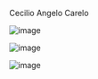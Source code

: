 Cecilio Angelo Carelo

![image](https://user-images.githubusercontent.com/48865140/191597405-3d425e87-5acf-4e03-be8d-c700161df1dd.png)

![image](https://user-images.githubusercontent.com/48865140/191597774-849fd15a-f834-4d13-8acb-613da878c597.png)

![image](https://user-images.githubusercontent.com/48865140/191598886-08feedc4-cf8b-45de-88a6-7c78c6864d71.png)

